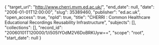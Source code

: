 {
  "target_url": "http://www.cherri.mvm.ed.ac.uk/", 
  "end_date": null, 
  "date": "2006-01-01T12:00:00", 
  "slug": 35389460, 
  "publisher": "ed.ac.uk", 
  "open_access": true, 
  "npld": true, 
  "title": "CHERRI : Common Healthcare Educational Recordings Reusability Infrastructure", 
  "subjects": [], 
  "collections": [], 
  "record_id": "20060101T120000/1/i505IYOdM2V6DoBRKUyw==", 
  "scope": "root", 
  "start_date": null
}


